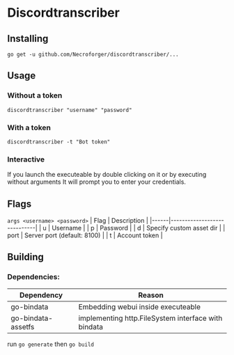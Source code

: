 # Discordtranscriber

## Installing
`go get -u github.com/Necroforger/discordtranscriber/...`

## Usage

### Without a token
`discordtranscriber "username" "password"`

### With a token
`discordtranscriber -t "Bot token"`

### Interactive
If you launch the executeable by double clicking on it or by executing without arguments It will prompt you to enter your credentials.

## Flags
`args <username> <password>`
| Flag | Description                 |
|------|-----------------------------|
| u    | Username                    |
| p    | Password                    |
| d    | Specify custom asset dir    |
| port | Server port (default: 8100) |
| t    | Account token               |

## Building

### Dependencies:
| Dependency         | Reason                                              |
|--------------------|-----------------------------------------------------|
| go-bindata         | Embedding webui inside executeable                  |
| go-bindata-assetfs | implementing http.FileSystem interface with bindata |

run `go generate` then `go build`
